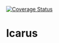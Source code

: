 [![Coverage Status](https://coveralls.io/repos/github/Villaz/Icarus/badge.svg?branch=ts)](https://coveralls.io/github/Villaz/Icarus?branch=ts)

Icarus
======
